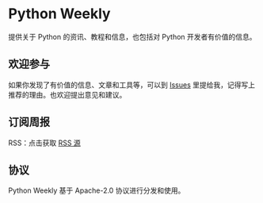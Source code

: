 Python Weekly
===

提供关于 Python 的资讯、教程和信息，也包括对 Python 开发者有价值的信息。

## 欢迎参与

如果你发现了有价值的信息、文章和工具等，可以到 [Issues](https://github.com/qiwihui/PythonWeekly/issues) 里提给我，记得写上推荐的理由。也欢迎提出意见和建议。

## 订阅周报

RSS：点击获取 [RSS 源](https://pyweekly.qiwihui.com/feed.xml)

## 协议

Python Weekly 基于 Apache-2.0 协议进行分发和使用。
